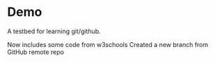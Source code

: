 # Demo

A testbed for learning git/github.

Now includes some code from w3schools
Created a new branch from GitHub remote repo
